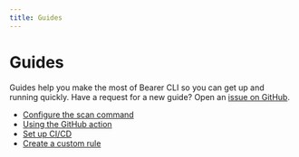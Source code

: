 ```yaml
---
title: Guides
---
```


# Guides

Guides help you make the most of Bearer CLI so you can get up and running quickly. Have a request for a new guide? Open an [issue on GitHub]({{meta.links.issues}}).

- [Configure the scan command](/guides/configure-scan/)
- [Using the GitHub action](/guides/github-action/)
- [Set up CI/CD](/guides/ci-setup/)
- [Create a custom rule](/guides/custom-rule/)